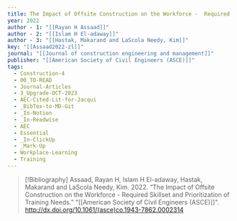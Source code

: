 ```yaml
---
title: The Impact of Offsite Construction on the Workforce -  Required Skillset and Prioritization of Training Needs
year: 2022
author - 1: "[[Rayan H Assaad]]"
author - 2: "[[Islam H El-adaway]]"
author - 3: "[[Hastak, Makarand and LaScola Needy, Kim]]"
key: "[[Assaad2022-zl]]"
journal: "[[Journal of construction engineering and management]]"
publisher: "[[American Society of Civil Engineers (ASCE)]]"
tags:
  - Construction-4
  - 00_TO-READ
  - Journal-Articles
  - 3_Upgrade-OCT-2023
  - AEC-Cited-Lit-for-Jacqui
  - _BibTex-to-MD-Git
  - _In-Notion
  - _In-Readwise
  - AEC
  - Essential
  - _In-ClickUp
  - _Mark-Up
  - Workplace-Learning
  - Training
---
```


> [!Bibliography]
> Assaad, Rayan H, Islam H El-adaway, Hastak, Makarand and LaScola Needy, Kim. 2022. “The Impact of Offsite Construction on the Workforce -  Required Skillset and Prioritization of Training Needs.” "[[American Society of Civil Engineers (ASCE)]]". http://dx.doi.org/10.1061/(asce)co.1943-7862.0002314